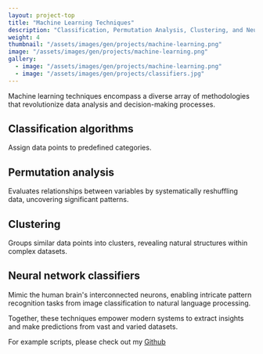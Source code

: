 ```yaml
---
layout: project-top
title: "Machine Learning Techniques"
description: "Classification, Permutation Analysis, Clustering, and Neural Network Classifiers"
weight: 4
thumbnail: "/assets/images/gen/projects/machine-learning.png"
image: "/assets/images/gen/projects/machine-learning.png"
gallery:
  - image: "/assets/images/gen/projects/machine-learning.png"
  - image: "/assets/images/gen/projects/classifiers.jpg"
---
```


Machine learning techniques encompass a diverse array of methodologies that revolutionize data analysis and decision-making processes. 

## Classification algorithms
Assign data points to predefined categories. 

## Permutation analysis 
Evaluates relationships between variables by systematically reshuffling data, uncovering significant patterns. 

## Clustering 
Groups similar data points into clusters, revealing natural structures within complex datasets. 

## Neural network classifiers 
Mimic the human brain's interconnected neurons, enabling intricate pattern recognition tasks from image classification to natural language processing. 

Together, these techniques empower modern systems to extract insights and make predictions from vast and varied datasets.

For example scripts, please check out my [Github](https://github.com/arianayoum/machine-learning-techniques)
